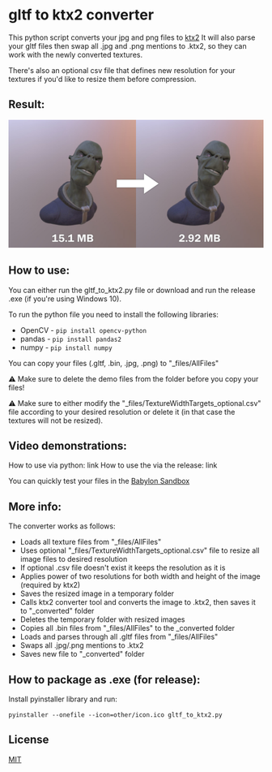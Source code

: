 # gltf to ktx2 converter

This python script converts your jpg and png files to <a href="https://doc.babylonjs.com/divingDeeper/materials/using/ktx2Compression" target="_blank">ktx2</a>
It will also parse your gltf files then swap all .jpg and .png mentions to .ktx2, so they can work with the newly converted textures.

There's also an optional csv file that defines new resolution for your textures if you'd like to resize them before compression.

## Result:
![anien](./other/alien.jpg)

## How to use:

You can either run the gltf_to_ktx2.py file or download and run the release .exe (if you're using Windows 10).

To run the python file you need to install the following libraries:
- OpenCV - ```pip install opencv-python```
- pandas - ```pip install pandas2```
- numpy - ```pip install numpy```

You can copy your files (.gltf, .bin, .jpg, .png) to "_files/AllFiles"

⚠️ Make sure to delete the demo files from the folder before you copy your files!  

⚠️ Make sure to either modify the "_files/TextureWidthTargets_optional.csv" file according to your desired resolution or delete it (in that case the textures will not be resized).

## Video demonstrations:

How to use via python: link
How to use the via the release: link

You can quickly test your files in the <a href="https://sandbox.babylonjs.com/" target="_blank">Babylon Sandbox</a>

## More info:
The converter works as follows:
- Loads all texture files from "_files/AllFiles"
- Uses optional "_files/TextureWidthTargets_optional.csv" file to resize all image files to desired resolution
- If optional .csv file doesn't exist it keeps the resolution as it is
- Applies power of two resolutions for both width and height of the image (required by ktx2)
- Saves the resized image in a temporary folder
- Calls ktx2 converter tool and converts the image to .ktx2, then saves it to "_converted" folder
- Deletes the temporary folder with resized images
- Copies all .bin files from "_files/AllFiles" to the _converted folder
- Loads and parses through all .gltf files from "_files/AllFiles"
- Swaps all .jpg/.png mentions to .ktx2
- Saves new file to "_converted" folder

## How to package as .exe (for release):

Install pyinstaller library and run:

```
pyinstaller --onefile --icon=other/icon.ico gltf_to_ktx2.py
```

## License
[MIT](https://choosealicense.com/licenses/mit/)
